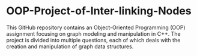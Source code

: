 # OOP-Project-of-Inter-linking-Nodes
This GitHub repository contains an Object-Oriented Programming (OOP) assignment focusing on graph modeling and manipulation in C++. The project is divided into multiple questions, each of which deals with the creation and manipulation of graph data structures.
